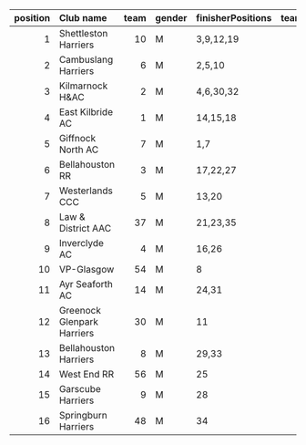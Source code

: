 |   position | Club name                  |   team | gender   | finisherPositions   |   teamPoints |   penaltyPoints |   totalPoints |   totalFinishers | Website                                    |
|-----------:|:---------------------------|-------:|:---------|:--------------------|-------------:|----------------:|--------------:|-----------------:|:-------------------------------------------|
|          1 | Shettleston Harriers       |     10 | M        | 3,9,12,19           |           43 |               0 |            43 |                4 | http://shettlestonharriers.org.uk/         |
|          2 | Cambuslang Harriers        |      6 | M        | 2,5,10              |           17 |              45 |            62 |                3 | https://cambuslangharriers.org/            |
|          3 | Kilmarnock H&AC            |      2 | M        | 4,6,30,32           |           72 |               0 |            72 |                4 | http://www.kilmarnockharriers.com/         |
|          4 | East Kilbride AC           |      1 | M        | 14,15,18            |           47 |              45 |            92 |                3 | http://www.ekac.org.uk/                    |
|          5 | Giffnock North AC          |      7 | M        | 1,7                 |            8 |              90 |            98 |                2 | https://www.giffnocknorth.co.uk/           |
|          6 | Bellahouston RR            |      3 | M        | 17,22,27            |           66 |              45 |           111 |                3 | https://www.bellahoustonroadrunners.co.uk/ |
|          7 | Westerlands CCC            |      5 | M        | 13,20               |           33 |              90 |           123 |                2 | https://westerlandsccc.co.uk/              |
|          8 | Law & District AAC         |     37 | M        | 21,23,35            |           79 |              45 |           124 |                3 | http://www.lawaac.co.uk/                   |
|          9 | Inverclyde AC              |      4 | M        | 16,26               |           42 |              90 |           132 |                2 | https://www.inverclydeac.org/              |
|         10 | VP-Glasgow                 |     54 | M        | 8                   |            8 |             135 |           143 |                1 | nan                                        |
|         11 | Ayr Seaforth AC            |     14 | M        | 24,31               |           55 |              90 |           145 |                2 | https://www.ayrseaforth.co.uk/             |
|         12 | Greenock Glenpark Harriers |     30 | M        | 11                  |           11 |             135 |           146 |                1 | https://greenockglenparkharriers.com/      |
|         13 | Bellahouston Harriers      |      8 | M        | 29,33               |           62 |              90 |           152 |                2 | http://www.bellahoustonharriers.co.uk/     |
|         14 | West End RR                |     56 | M        | 25                  |           25 |             135 |           160 |                1 | https://www.westendroadrunners.co.uk/      |
|         15 | Garscube Harriers          |      9 | M        | 28                  |           28 |             135 |           163 |                1 | https://www.garscubeharriers.org.uk/       |
|         16 | Springburn Harriers        |     48 | M        | 34                  |           34 |             135 |           169 |                1 | https://www.springburnharriers.co.uk/      |